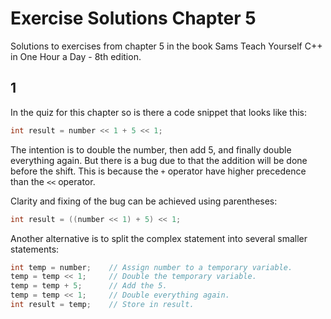 # Exercise Solutions Chapter 5

Solutions to exercises from chapter 5 in the book Sams Teach Yourself C++ in One Hour a Day - 8th edition.

## 1

In the quiz for this chapter so is there a code snippet that looks like this:

```cpp
int result = number << 1 + 5 << 1;
```

The intention is to double the number, then add 5, and finally double everything again. But there is a bug due to that the addition will be done before the shift. This is because the `+` operator have higher precedence than the `<<` operator.

Clarity and fixing of the bug can be achieved using parentheses:

```cpp
int result = ((number << 1) + 5) << 1;
```

Another alternative is to split the complex statement into several smaller statements:

```cpp
int temp = number;    // Assign number to a temporary variable.
temp = temp << 1;     // Double the temporary variable.
temp = temp + 5;      // Add the 5.
temp = temp << 1;     // Double everything again.
int result = temp;    // Store in result.
```
